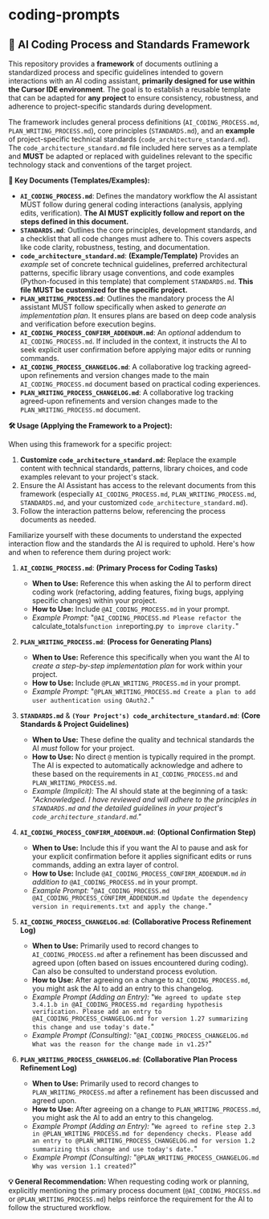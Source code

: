 # coding-prompts

## 🤖 AI Coding Process and Standards Framework

This repository provides a **framework** of documents outlining a standardized process and specific guidelines intended to govern interactions with an AI coding assistant, **primarily designed for use within the Cursor IDE environment**. The goal is to establish a reusable template that can be adapted for **any project** to ensure consistency, robustness, and adherence to project-specific standards during development.

The framework includes general process definitions (`AI_CODING_PROCESS.md`, `PLAN_WRITING_PROCESS.md`), core principles (`STANDARDS.md`), and an **example** of project-specific technical standards (`code_architecture_standard.md`). The `code_architecture_standard.md` file included here serves as a template and **MUST** be adapted or replaced with guidelines relevant to the specific technology stack and conventions of the target project.

**📄 Key Documents (Templates/Examples):**

*   **`AI_CODING_PROCESS.md`**: Defines the mandatory workflow the AI assistant MUST follow during general coding interactions (analysis, applying edits, verification). **The AI MUST explicitly follow and report on the steps defined in this document.**
*   **`STANDARDS.md`**: Outlines the core principles, development standards, and a checklist that all code changes must adhere to. This covers aspects like code clarity, robustness, testing, and documentation.
*   **`code_architecture_standard.md`**: **(Example/Template)** Provides an *example* set of concrete technical guidelines, preferred architectural patterns, specific library usage conventions, and code examples (Python-focused in this template) that complement `STANDARDS.md`. **This file MUST be customized for the specific project.**
*   **`PLAN_WRITING_PROCESS.md`**: Outlines the mandatory process the AI assistant MUST follow specifically when asked to *generate an implementation plan*. It ensures plans are based on deep code analysis and verification before execution begins.
*   **`AI_CODING_PROCESS_CONFIRM_ADDENDUM.md`**: An *optional* addendum to `AI_CODING_PROCESS.md`. If included in the context, it instructs the AI to seek explicit user confirmation before applying major edits or running commands.
*   **`AI_CODING_PROCESS_CHANGELOG.md`**: A collaborative log tracking agreed-upon refinements and version changes made to the main `AI_CODING_PROCESS.md` document based on practical coding experiences.
*   **`PLAN_WRITING_PROCESS_CHANGELOG.md`**: A collaborative log tracking agreed-upon refinements and version changes made to the `PLAN_WRITING_PROCESS.md` document.

**🛠️ Usage (Applying the Framework to a Project):**

When using this framework for a specific project:
1.  **Customize `code_architecture_standard.md`:** Replace the example content with technical standards, patterns, library choices, and code examples relevant to your project's stack.
2.  Ensure the AI Assistant has access to the relevant documents from this framework (especially `AI_CODING_PROCESS.md`, `PLAN_WRITING_PROCESS.md`, `STANDARDS.md`, and your customized `code_architecture_standard.md`).
3.  Follow the interaction patterns below, referencing the process documents as needed.

Familiarize yourself with these documents to understand the expected interaction flow and the standards the AI is required to uphold. Here's how and when to reference them during project work:

1.  **`AI_CODING_PROCESS.md`**: **(Primary Process for Coding Tasks)**
    *   **When to Use:** Reference this when asking the AI to perform direct coding work (refactoring, adding features, fixing bugs, applying specific changes) within your project.
    *   **How to Use:** Include `@AI_CODING_PROCESS.md` in your prompt.
    *   *Example Prompt:* "`@AI_CODING_PROCESS.md Please refactor the `calculate_totals` function in `reporting.py` to improve clarity.`"

2.  **`PLAN_WRITING_PROCESS.md`**: **(Process for Generating Plans)**
    *   **When to Use:** Reference this specifically when you want the AI to *create a step-by-step implementation plan* for work within your project.
    *   **How to Use:** Include `@PLAN_WRITING_PROCESS.md` in your prompt.
    *   *Example Prompt:* "`@PLAN_WRITING_PROCESS.md Create a plan to add user authentication using OAuth2.`"

3.  **`STANDARDS.md`** & **`(Your Project's) code_architecture_standard.md`**: **(Core Standards & Project Guidelines)**
    *   **When to Use:** These define the quality and technical standards the AI *must* follow for your project.
    *   **How to Use:** No direct `@` mention is typically required in the prompt. The AI is expected to automatically acknowledge and adhere to these based on the requirements in `AI_CODING_PROCESS.md` and `PLAN_WRITING_PROCESS.md`.
    *   *Example (Implicit):* The AI should state at the beginning of a task: *"Acknowledged. I have reviewed and will adhere to the principles in `STANDARDS.md` and the detailed guidelines in your project's `code_architecture_standard.md`."*

4.  **`AI_CODING_PROCESS_CONFIRM_ADDENDUM.md`**: **(Optional Confirmation Step)**
    *   **When to Use:** Include this if you want the AI to pause and ask for your explicit confirmation before it applies significant edits or runs commands, adding an extra layer of control.
    *   **How to Use:** Include `@AI_CODING_PROCESS_CONFIRM_ADDENDUM.md` *in addition to* `@AI_CODING_PROCESS.md` in your prompt.
    *   *Example Prompt:* "`@AI_CODING_PROCESS.md @AI_CODING_PROCESS_CONFIRM_ADDENDUM.md Update the dependency version in requirements.txt and apply the change.`"

5.  **`AI_CODING_PROCESS_CHANGELOG.md`**: **(Collaborative Process Refinement Log)**
    *   **When to Use:** Primarily used to record changes to `AI_CODING_PROCESS.md` after a refinement has been discussed and agreed upon (often based on issues encountered during coding). Can also be consulted to understand process evolution.
    *   **How to Use:** After agreeing on a change to `AI_CODING_PROCESS.md`, you might ask the AI to add an entry to this changelog.
    *   *Example Prompt (Adding an Entry):* "`We agreed to update step 3.4.1.b in @AI_CODING_PROCESS.md regarding hypothesis verification. Please add an entry to @AI_CODING_PROCESS_CHANGELOG.md for version 1.27 summarizing this change and use today's date.`"
    *   *Example Prompt (Consulting):* "`@AI_CODING_PROCESS_CHANGELOG.md What was the reason for the change made in v1.25?`"

6.  **`PLAN_WRITING_PROCESS_CHANGELOG.md`**: **(Collaborative Plan Process Refinement Log)**
    *   **When to Use:** Primarily used to record changes to `PLAN_WRITING_PROCESS.md` after a refinement has been discussed and agreed upon.
    *   **How to Use:** After agreeing on a change to `PLAN_WRITING_PROCESS.md`, you might ask the AI to add an entry to this changelog.
    *   *Example Prompt (Adding an Entry):* "`We agreed to refine step 2.3 in @PLAN_WRITING_PROCESS.md for dependency checks. Please add an entry to @PLAN_WRITING_PROCESS_CHANGELOG.md for version 1.2 summarizing this change and use today's date.`"
    *   *Example Prompt (Consulting):* "`@PLAN_WRITING_PROCESS_CHANGELOG.md Why was version 1.1 created?`"

**💡 General Recommendation:** When requesting coding work or planning, explicitly mentioning the primary process document (`@AI_CODING_PROCESS.md` or `@PLAN_WRITING_PROCESS.md`) helps reinforce the requirement for the AI to follow the structured workflow.
